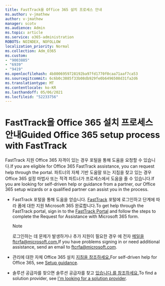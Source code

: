 ```yaml
---
title: FastTrack을 Office 365 설치 프로세스 안내
ms.author: v-jmathew
author: v-jmathew
manager: scotv
ms.audience: Admin
ms.topic: article
ms.service: o365-administration
ROBOTS: NOINDEX, NOFOLLOW
localization_priority: Normal
ms.collection: Adm_O365
ms.custom:
- "9003885"
- "6939"
- "9419"
ms.openlocfilehash: 4b8006959728192ba97fd1770f0caa71aaf7ca53
ms.sourcegitcommit: 6c6b0c3885f33b08db929fe0b6496508d31fa2d6
ms.translationtype: MT
ms.contentlocale: ko-KR
ms.lasthandoff: 05/06/2021
ms.locfileid: "52233756"
---
```

# <a name="guided-office-365-setup-process-with-fasttrack"></a><span data-ttu-id="469ff-102">FastTrack을 Office 365 설치 프로세스 안내</span><span class="sxs-lookup"><span data-stu-id="469ff-102">Guided Office 365 setup process with FastTrack</span></span>

<span data-ttu-id="469ff-103">FastTrack 지원 Office 365 자격이 있는 경우 포털을 통해 도움을 요청할 수 있습니다.</span><span class="sxs-lookup"><span data-stu-id="469ff-103">If you are eligible for Office 365 FastTrack assistance, you can request help through the portal.</span></span> <span data-ttu-id="469ff-104">파트너의 자체 기반 도움말 또는 지침을 찾고 있는 경우 Office 365 설정 마법사 또는 적격 파트너가 프로세스에서 도움을 줄 수 있습니다.</span><span class="sxs-lookup"><span data-stu-id="469ff-104">If you are looking for self-driven help or guidance from a partner, our Office 365 setup wizards or a qualified partner can assist you in the process.</span></span>

- <span data-ttu-id="469ff-105">FastTrack 포털을 통해 도움을 얻습니다. [FastTrack](https://go.microsoft.com/fwlink/?linkid=2125443) 포털에 로그인하고 단계에 따라 폼에 대한 지원 Microsoft 365 완료합니다.</span><span class="sxs-lookup"><span data-stu-id="469ff-105">To get help through the FastTrack portal, sign in to the [FastTrack Portal](https://go.microsoft.com/fwlink/?linkid=2125443) and follow the steps to complete the Request for Assistance with Microsoft 365 form.</span></span>

    > [!NOTE]
    > <span data-ttu-id="469ff-106">로그인하는 데 문제가 발생하거나 추가 지원이 필요한 경우 에 전자 [메일을 ftcrfa@microsoft.com.](mailto:ftcrfa@microsoft.com)</span><span class="sxs-lookup"><span data-stu-id="469ff-106">If you have problems signing in or need additional assistance, send an email to [ftcrfa@microsoft.com](mailto:ftcrfa@microsoft.com).</span></span>

- <span data-ttu-id="469ff-107">관리에 대한 자체 Office 365 설치 [지침을 참조하세요.](https://go.microsoft.com/fwlink/?linkid=2125827)</span><span class="sxs-lookup"><span data-stu-id="469ff-107">For self-driven help for Office 365, see [Setup guidance](https://go.microsoft.com/fwlink/?linkid=2125827).</span></span>
- <span data-ttu-id="469ff-108">솔루션 공급자를 찾으면 솔루션 공급자를 찾고 [있습니다.를 참조하세요.](https://go.microsoft.com/fwlink/?linkid=2125918)</span><span class="sxs-lookup"><span data-stu-id="469ff-108">To find a solution provider, see [I'm looking for a solution provider](https://go.microsoft.com/fwlink/?linkid=2125918).</span></span>